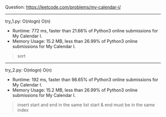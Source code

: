 Question: https://leetcode.com/problems/my-calendar-i/

---

try_1.py: O(nlogn) O(n)

* Runtime: 772 ms, faster than 21.66% of Python3 online submissions for My Calendar I.
* Memory Usage: 15.2 MB, less than 26.99% of Python3 online submissions for My Calendar I.

> sort

---

try_2.py: O(nlogn) O(n)

* Runtime: 192 ms, faster than 98.65% of Python3 online submissions for My Calendar I.
* Memory Usage: 15.2 MB, less than 26.99% of Python3 online submissions for My Calendar I.

> insert start and end in the same list
> start & end must be in the same index
